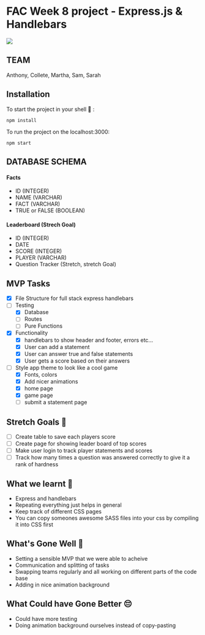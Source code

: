 # FAC Week 8 project - Express.js & Handlebars

![](https://i.imgur.com/KRpEtf0.png)
## TEAM

Anthony, Collete, Martha, Sam, Sarah

## Installation

To start the project in your shell 🐚 :

`npm install`

To run the project on the localhost:3000:

`npm start`

## DATABASE SCHEMA

#### Facts

- ID (INTEGER)
- NAME (VARCHAR)
- FACT (VARCHAR)
- TRUE or FALSE (BOOLEAN)

#### Leaderboard (Strech Goal)

- ID (INTEGER)
- DATE
- SCORE (INTEGER)
- PLAYER (VARCHAR)
- Question Tracker (Stretch, stretch Goal)

## MVP Tasks

- [x] File Structure for full stack express handlebars
- [ ] Testing
  - [x] Database
  - [ ] Routes
  - [ ] Pure Functions
- [x] Functionality
  - [x] handlebars to show header and footer, errors etc...
  - [x] User can add a statement
  - [x] User can answer true and false statements
  - [x] User gets a score based on their answers
- [ ] Style app theme to look like a cool game
  - [x] Fonts, colors
  - [x] Add nicer animations
  - [x] home page
  - [x] game page
  - [ ] submit a statement page

## Stretch Goals 🎯

- [ ] Create table to save each players score
- [ ] Create page for showing leader board of top scores
- [ ] Make user login to track player statements and scores
- [ ] Track how many times a question was answered correctly to give it a rank of hardness

## What we learnt 📖

- Express and handlebars
- Repeating everything just helps in general
- Keep track of different CSS pages
- You can copy someones awesome SASS files into your css by compiling it into CSS first

## What's Gone Well 🤗

- Setting a sensible MVP that we were able to acheive
- Communication and splitting of tasks
- Swapping teams regularly and all working on different parts of the code base
- Adding in nice animation background

## What Could have Gone Better 😔

- Could have more testing
- Doing animation background ourselves instead of copy-pasting
